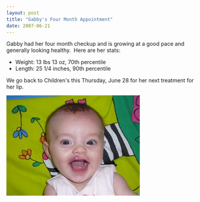 ```yaml
---
layout: post
title: "Gabby's Four Month Appointment"
date: 2007-06-21
---
```


<p>Gabby had her four month checkup and is growing at a good pace and generally looking healthy.  Here are her stats:</p>
<ul>
<li>Weight: 13 lbs 13 oz, 70th percentile</li>
<li>Length: 25 1/4 inches, 90th percentile</li>
</ul>
<p>We go back to Children's this Thursday, June 28 for her next treatment for her lip.</p>
<p><img alt="" height="263" src="/assets/images/2007-06-21-P1000707(Custom).JPG" width="350"/></p>